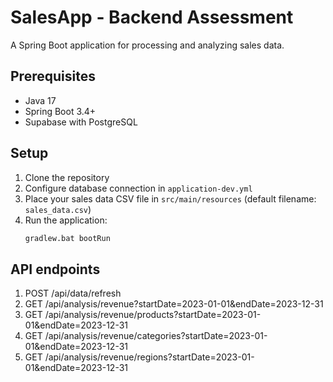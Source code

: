 # SalesApp - Backend Assessment

A Spring Boot application for processing and analyzing sales data.

## Prerequisites

- Java 17
- Spring Boot 3.4+
- Supabase with PostgreSQL

## Setup

1. Clone the repository
2. Configure database connection in `application-dev.yml`
3. Place your sales data CSV file in `src/main/resources` (default filename: `sales_data.csv`)
4. Run the application:
   ```bash
   gradlew.bat bootRun

 ## API endpoints

 1. POST /api/data/refresh
 2. GET /api/analysis/revenue?startDate=2023-01-01&endDate=2023-12-31
 3. GET /api/analysis/revenue/products?startDate=2023-01-01&endDate=2023-12-31
 4. GET /api/analysis/revenue/categories?startDate=2023-01-01&endDate=2023-12-31
 5. GET /api/analysis/revenue/regions?startDate=2023-01-01&endDate=2023-12-31
